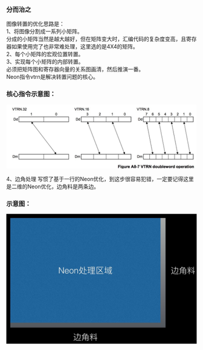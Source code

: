 ### 分而治之
图像转置的优化思路是：   
1、将图像分割成一系列小矩阵。   
分成的小矩阵当然是越大越好，但在矩阵变大时，汇编代码的复杂度变高，且寄存器如果使用完了也非常难处理，这里选的是4X4的矩阵。   
2、每个小矩阵的宏观位置转置。   
3、实现每个小矩阵的内部转置。   
必须把矩阵图和寄存器向量的关系图画清，然后推演一番。   
Neon指令vtrn是解决转置问题的核心。   


### 核心指令示意图：
![Image text](https://github.com/demofishChan/neon_optimized/blob/master/img_rotate/1.jpg)

4、边角处理 
写惯了基于一行的Neon优化，到这步很容易犯错，一定要记得这里是二维的Neon优化，边角料是两条边。 


### 示意图：
![Image text](https://github.com/demofishChan/neon_optimized/blob/master/img_rotate/2.jpg)

